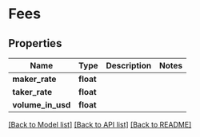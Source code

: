 # Fees

## Properties
Name | Type | Description | Notes
------------ | ------------- | ------------- | -------------
**maker_rate** | **float** |  | 
**taker_rate** | **float** |  | 
**volume_in_usd** | **float** |  | 

[[Back to Model list]](../README.md#documentation-for-models) [[Back to API list]](../README.md#documentation-for-api-endpoints) [[Back to README]](../README.md)



